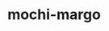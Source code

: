 ---
title: "mochi-margo"
layout: cache
categories: [package, develop]
meta: {"versions": ["0.15.0"], "compilers": ["gcc@=11.1.0", "gcc@=11.4.0", "gcc@=9.4.0", "oneapi@=2023.2.0", "oneapi@=2024.0.0"], "oss": ["ubuntu20.04", "ubuntu22.04"], "platforms": ["linux"], "targets": ["aarch64", "neoverse_v1", "neoverse_v2", "ppc64le", "x86_64_v3"], "stacks": ["data-vis-sdk", "e4s", "e4s-aarch64", "e4s-neoverse-v2", "e4s-neoverse_v1", "e4s-oneapi", "e4s-power", "root"], "num_specs": 24, "num_specs_by_stack": {"root": 24, "e4s-neoverse_v1": 3, "e4s-power": 4, "data-vis-sdk": 3, "e4s": 5, "e4s-oneapi": 4, "e4s-aarch64": 2, "e4s-neoverse-v2": 3}}
spec_details: [{"hash": "nivh3f425mdof73asbavwuki34kgepvu", "compiler": "gcc@=11.4.0", "versions": ["0.15.0"], "os": "ubuntu20.04", "platform": "linux", "target": "neoverse_v1", "variants": ["build_system=autotools"], "stacks": ["root", "e4s-neoverse_v1"], "size": "-", "tarball": "https://binaries.spack.io/develop/build_cache/linux-ubuntu20.04-neoverse_v1/gcc-11.4.0/mochi-margo-0.15.0/linux-ubuntu20.04-neoverse_v1-gcc-11.4.0-mochi-margo-0.15.0-nivh3f425mdof73asbavwuki34kgepvu.spack"}, {"hash": "azxsxskftolzz6ufgad6d4smovp5yclz", "compiler": "gcc@=11.4.0", "versions": ["0.15.0"], "os": "ubuntu20.04", "platform": "linux", "target": "neoverse_v1", "variants": ["build_system=autotools"], "stacks": ["root", "e4s-neoverse_v1"], "size": "-", "tarball": "https://binaries.spack.io/develop/build_cache/linux-ubuntu20.04-neoverse_v1/gcc-11.4.0/mochi-margo-0.15.0/linux-ubuntu20.04-neoverse_v1-gcc-11.4.0-mochi-margo-0.15.0-azxsxskftolzz6ufgad6d4smovp5yclz.spack"}, {"hash": "w5e5shtydlczap5viosus5nz4r7nqjco", "compiler": "gcc@=11.4.0", "versions": ["0.15.0"], "os": "ubuntu20.04", "platform": "linux", "target": "neoverse_v1", "variants": ["build_system=autotools"], "stacks": ["root", "e4s-neoverse_v1"], "size": "-", "tarball": "https://binaries.spack.io/develop/build_cache/linux-ubuntu20.04-neoverse_v1/gcc-11.4.0/mochi-margo-0.15.0/linux-ubuntu20.04-neoverse_v1-gcc-11.4.0-mochi-margo-0.15.0-w5e5shtydlczap5viosus5nz4r7nqjco.spack"}, {"hash": "ohy6ebclbxacvk4n4inh3hjdqfwud67s", "compiler": "gcc@=9.4.0", "versions": ["0.15.0"], "os": "ubuntu20.04", "platform": "linux", "target": "ppc64le", "variants": ["build_system=autotools"], "stacks": ["root", "e4s-power"], "size": "-", "tarball": "https://binaries.spack.io/develop/build_cache/linux-ubuntu20.04-ppc64le/gcc-9.4.0/mochi-margo-0.15.0/linux-ubuntu20.04-ppc64le-gcc-9.4.0-mochi-margo-0.15.0-ohy6ebclbxacvk4n4inh3hjdqfwud67s.spack"}, {"hash": "7ur47j545figwu2oq5tfdpdcecrlkazp", "compiler": "gcc@=9.4.0", "versions": ["0.15.0"], "os": "ubuntu20.04", "platform": "linux", "target": "ppc64le", "variants": ["build_system=autotools"], "stacks": ["root", "e4s-power"], "size": "-", "tarball": "https://binaries.spack.io/develop/build_cache/linux-ubuntu20.04-ppc64le/gcc-9.4.0/mochi-margo-0.15.0/linux-ubuntu20.04-ppc64le-gcc-9.4.0-mochi-margo-0.15.0-7ur47j545figwu2oq5tfdpdcecrlkazp.spack"}, {"hash": "isp6xyp4bpq4chhpxy7wi2wykjttdpcy", "compiler": "gcc@=9.4.0", "versions": ["0.15.0"], "os": "ubuntu20.04", "platform": "linux", "target": "ppc64le", "variants": ["build_system=autotools"], "stacks": ["root", "e4s-power"], "size": "-", "tarball": "https://binaries.spack.io/develop/build_cache/linux-ubuntu20.04-ppc64le/gcc-9.4.0/mochi-margo-0.15.0/linux-ubuntu20.04-ppc64le-gcc-9.4.0-mochi-margo-0.15.0-isp6xyp4bpq4chhpxy7wi2wykjttdpcy.spack"}, {"hash": "ni7xoi2qf6md6k5xcxtl3cjcortgq3kx", "compiler": "gcc@=9.4.0", "versions": ["0.15.0"], "os": "ubuntu20.04", "platform": "linux", "target": "ppc64le", "variants": ["build_system=autotools"], "stacks": ["root", "e4s-power"], "size": "-", "tarball": "https://binaries.spack.io/develop/build_cache/linux-ubuntu20.04-ppc64le/gcc-9.4.0/mochi-margo-0.15.0/linux-ubuntu20.04-ppc64le-gcc-9.4.0-mochi-margo-0.15.0-ni7xoi2qf6md6k5xcxtl3cjcortgq3kx.spack"}, {"hash": "jzg4ph6a6p3vqlvvcrldwoqflwzuxnu5", "compiler": "gcc@=11.1.0", "versions": ["0.15.0"], "os": "ubuntu20.04", "platform": "linux", "target": "x86_64_v3", "variants": ["build_system=autotools"], "stacks": ["data-vis-sdk", "root"], "size": "-", "tarball": "https://binaries.spack.io/develop/build_cache/linux-ubuntu20.04-x86_64_v3/gcc-11.1.0/mochi-margo-0.15.0/linux-ubuntu20.04-x86_64_v3-gcc-11.1.0-mochi-margo-0.15.0-jzg4ph6a6p3vqlvvcrldwoqflwzuxnu5.spack"}, {"hash": "i44mv5e7oqwa43idfbbjvz42esz6zq4a", "compiler": "gcc@=11.1.0", "versions": ["0.15.0"], "os": "ubuntu20.04", "platform": "linux", "target": "x86_64_v3", "variants": ["build_system=autotools"], "stacks": ["data-vis-sdk", "root"], "size": "-", "tarball": "https://binaries.spack.io/develop/build_cache/linux-ubuntu20.04-x86_64_v3/gcc-11.1.0/mochi-margo-0.15.0/linux-ubuntu20.04-x86_64_v3-gcc-11.1.0-mochi-margo-0.15.0-i44mv5e7oqwa43idfbbjvz42esz6zq4a.spack"}, {"hash": "3s4pu6zvgeki6syfu656u5owbdmytk5m", "compiler": "gcc@=11.1.0", "versions": ["0.15.0"], "os": "ubuntu20.04", "platform": "linux", "target": "x86_64_v3", "variants": ["build_system=autotools"], "stacks": ["data-vis-sdk", "root"], "size": "-", "tarball": "https://binaries.spack.io/develop/build_cache/linux-ubuntu20.04-x86_64_v3/gcc-11.1.0/mochi-margo-0.15.0/linux-ubuntu20.04-x86_64_v3-gcc-11.1.0-mochi-margo-0.15.0-3s4pu6zvgeki6syfu656u5owbdmytk5m.spack"}, {"hash": "bhjrthwimtdozkb4ho3obo4f5tan737j", "compiler": "gcc@=11.4.0", "versions": ["0.15.0"], "os": "ubuntu20.04", "platform": "linux", "target": "x86_64_v3", "variants": ["build_system=autotools"], "stacks": ["root", "e4s"], "size": "-", "tarball": "https://binaries.spack.io/develop/build_cache/linux-ubuntu20.04-x86_64_v3/gcc-11.4.0/mochi-margo-0.15.0/linux-ubuntu20.04-x86_64_v3-gcc-11.4.0-mochi-margo-0.15.0-bhjrthwimtdozkb4ho3obo4f5tan737j.spack"}, {"hash": "jdy2cjr7y6t3ua2wpxhpmwavzoi253ps", "compiler": "gcc@=11.4.0", "versions": ["0.15.0"], "os": "ubuntu20.04", "platform": "linux", "target": "x86_64_v3", "variants": ["build_system=autotools"], "stacks": ["root", "e4s"], "size": "-", "tarball": "https://binaries.spack.io/develop/build_cache/linux-ubuntu20.04-x86_64_v3/gcc-11.4.0/mochi-margo-0.15.0/linux-ubuntu20.04-x86_64_v3-gcc-11.4.0-mochi-margo-0.15.0-jdy2cjr7y6t3ua2wpxhpmwavzoi253ps.spack"}, {"hash": "jjdtn7xruwes4gv7xvrfksr2gwmcyuyh", "compiler": "gcc@=11.4.0", "versions": ["0.15.0"], "os": "ubuntu20.04", "platform": "linux", "target": "x86_64_v3", "variants": ["build_system=autotools"], "stacks": ["root", "e4s"], "size": "-", "tarball": "https://binaries.spack.io/develop/build_cache/linux-ubuntu20.04-x86_64_v3/gcc-11.4.0/mochi-margo-0.15.0/linux-ubuntu20.04-x86_64_v3-gcc-11.4.0-mochi-margo-0.15.0-jjdtn7xruwes4gv7xvrfksr2gwmcyuyh.spack"}, {"hash": "qdambiziytmvytk6kmcapbbxrk6sizqd", "compiler": "gcc@=11.4.0", "versions": ["0.15.0"], "os": "ubuntu20.04", "platform": "linux", "target": "x86_64_v3", "variants": ["build_system=autotools"], "stacks": ["root", "e4s"], "size": "-", "tarball": "https://binaries.spack.io/develop/build_cache/linux-ubuntu20.04-x86_64_v3/gcc-11.4.0/mochi-margo-0.15.0/linux-ubuntu20.04-x86_64_v3-gcc-11.4.0-mochi-margo-0.15.0-qdambiziytmvytk6kmcapbbxrk6sizqd.spack"}, {"hash": "evlblabvnr73xu2tkzprghrjnxiobmck", "compiler": "gcc@=11.4.0", "versions": ["0.15.0"], "os": "ubuntu20.04", "platform": "linux", "target": "x86_64_v3", "variants": ["build_system=autotools"], "stacks": ["root", "e4s"], "size": "-", "tarball": "https://binaries.spack.io/develop/build_cache/linux-ubuntu20.04-x86_64_v3/gcc-11.4.0/mochi-margo-0.15.0/linux-ubuntu20.04-x86_64_v3-gcc-11.4.0-mochi-margo-0.15.0-evlblabvnr73xu2tkzprghrjnxiobmck.spack"}, {"hash": "wzulf7gpyahv3wedw3vaiph3gn7ei76c", "compiler": "oneapi@=2023.2.0", "versions": ["0.15.0"], "os": "ubuntu20.04", "platform": "linux", "target": "x86_64_v3", "variants": ["build_system=autotools"], "stacks": ["root", "e4s-oneapi"], "size": "-", "tarball": "https://binaries.spack.io/develop/build_cache/linux-ubuntu20.04-x86_64_v3/oneapi-2023.2.0/mochi-margo-0.15.0/linux-ubuntu20.04-x86_64_v3-oneapi-2023.2.0-mochi-margo-0.15.0-wzulf7gpyahv3wedw3vaiph3gn7ei76c.spack"}, {"hash": "zxv7bu5kqcodhaqqinvjwwxgdd7hjzug", "compiler": "gcc@=11.4.0", "versions": ["0.15.0"], "os": "ubuntu22.04", "platform": "linux", "target": "aarch64", "variants": ["build_system=autotools"], "stacks": ["root", "e4s-aarch64"], "size": "-", "tarball": "https://binaries.spack.io/develop/build_cache/linux-ubuntu22.04-aarch64/gcc-11.4.0/mochi-margo-0.15.0/linux-ubuntu22.04-aarch64-gcc-11.4.0-mochi-margo-0.15.0-zxv7bu5kqcodhaqqinvjwwxgdd7hjzug.spack"}, {"hash": "hc7ddi54fofua7o2qp6ikj6fesna6dwd", "compiler": "gcc@=11.4.0", "versions": ["0.15.0"], "os": "ubuntu22.04", "platform": "linux", "target": "aarch64", "variants": ["build_system=autotools"], "stacks": ["root", "e4s-aarch64"], "size": "-", "tarball": "https://binaries.spack.io/develop/build_cache/linux-ubuntu22.04-aarch64/gcc-11.4.0/mochi-margo-0.15.0/linux-ubuntu22.04-aarch64-gcc-11.4.0-mochi-margo-0.15.0-hc7ddi54fofua7o2qp6ikj6fesna6dwd.spack"}, {"hash": "dv7s7sg55vfwdyjg4ngsk4rnucn5f2vq", "compiler": "gcc@=11.4.0", "versions": ["0.15.0"], "os": "ubuntu22.04", "platform": "linux", "target": "neoverse_v2", "variants": ["build_system=autotools"], "stacks": ["root", "e4s-neoverse-v2"], "size": "-", "tarball": "https://binaries.spack.io/develop/build_cache/linux-ubuntu22.04-neoverse_v2/gcc-11.4.0/mochi-margo-0.15.0/linux-ubuntu22.04-neoverse_v2-gcc-11.4.0-mochi-margo-0.15.0-dv7s7sg55vfwdyjg4ngsk4rnucn5f2vq.spack"}, {"hash": "g6rpd2bay24xzjod2tquavaudx7igtj3", "compiler": "gcc@=11.4.0", "versions": ["0.15.0"], "os": "ubuntu22.04", "platform": "linux", "target": "neoverse_v2", "variants": ["build_system=autotools"], "stacks": ["root", "e4s-neoverse-v2"], "size": "-", "tarball": "https://binaries.spack.io/develop/build_cache/linux-ubuntu22.04-neoverse_v2/gcc-11.4.0/mochi-margo-0.15.0/linux-ubuntu22.04-neoverse_v2-gcc-11.4.0-mochi-margo-0.15.0-g6rpd2bay24xzjod2tquavaudx7igtj3.spack"}, {"hash": "5ouii3lfhzyc2vioku6np7rmqtfvvlsb", "compiler": "gcc@=11.4.0", "versions": ["0.15.0"], "os": "ubuntu22.04", "platform": "linux", "target": "neoverse_v2", "variants": ["build_system=autotools"], "stacks": ["root", "e4s-neoverse-v2"], "size": "-", "tarball": "https://binaries.spack.io/develop/build_cache/linux-ubuntu22.04-neoverse_v2/gcc-11.4.0/mochi-margo-0.15.0/linux-ubuntu22.04-neoverse_v2-gcc-11.4.0-mochi-margo-0.15.0-5ouii3lfhzyc2vioku6np7rmqtfvvlsb.spack"}, {"hash": "4g5jnjmc3dxpi2hlvtt7ez5pruyixbnb", "compiler": "oneapi@=2024.0.0", "versions": ["0.15.0"], "os": "ubuntu22.04", "platform": "linux", "target": "x86_64_v3", "variants": ["build_system=autotools"], "stacks": ["root", "e4s-oneapi"], "size": "-", "tarball": "https://binaries.spack.io/develop/build_cache/linux-ubuntu22.04-x86_64_v3/oneapi-2024.0.0/mochi-margo-0.15.0/linux-ubuntu22.04-x86_64_v3-oneapi-2024.0.0-mochi-margo-0.15.0-4g5jnjmc3dxpi2hlvtt7ez5pruyixbnb.spack"}, {"hash": "grps2drxcsumqpjuqcwfvg27bwqphvh5", "compiler": "oneapi@=2024.0.0", "versions": ["0.15.0"], "os": "ubuntu22.04", "platform": "linux", "target": "x86_64_v3", "variants": ["build_system=autotools"], "stacks": ["root", "e4s-oneapi"], "size": "-", "tarball": "https://binaries.spack.io/develop/build_cache/linux-ubuntu22.04-x86_64_v3/oneapi-2024.0.0/mochi-margo-0.15.0/linux-ubuntu22.04-x86_64_v3-oneapi-2024.0.0-mochi-margo-0.15.0-grps2drxcsumqpjuqcwfvg27bwqphvh5.spack"}, {"hash": "bjwyfxollirm6eyahsykt6cev5yb5uzn", "compiler": "oneapi@=2024.0.0", "versions": ["0.15.0"], "os": "ubuntu22.04", "platform": "linux", "target": "x86_64_v3", "variants": ["build_system=autotools"], "stacks": ["root", "e4s-oneapi"], "size": "-", "tarball": "https://binaries.spack.io/develop/build_cache/linux-ubuntu22.04-x86_64_v3/oneapi-2024.0.0/mochi-margo-0.15.0/linux-ubuntu22.04-x86_64_v3-oneapi-2024.0.0-mochi-margo-0.15.0-bjwyfxollirm6eyahsykt6cev5yb5uzn.spack"}]
---